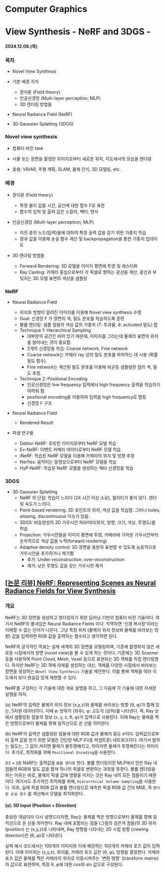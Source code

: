# Computer Graphics

# View Synthesis - NeRF and 3DGS -

#### 2024.12.08.(목)

### 목차

- Novel View Synthesis

- 기본 배경 지식

  - 장이론 (Field theory)
  - 인공신경망 (Multi-layer perception; MLP)
  - 3D 렌더링 방법들

- Neural Radiance Field (NeRF)

- 3D Gaussian Splatting (3DGS)

### Novel view synthesis

- 컴퓨터 비전 task

- 사물 또는 장면을 촬영한 이미지로부터 새로운 위치, 각도에서의 모습을 렌더링

- 응용: VR/AR, 주행 계획, SLAM, 물체 인식, 3D 모델링, etc.

### 배경

- 장이론 (Field theory)

  - 특정 물리 값을 시간, 공간에 대한 함수 F로 표현
  - 함수의 입력 및 출력 값은 스칼라, 벡터, 텐서

- 인공신경망 (Multi-layer perceptron; MLP)

  - 이전 층의 노드(입력)들에 대하여 특정 출력 값을 갖기 위한 가중치 학습
  - 결과 값을 이용해 손실 함수 계산 및 backpropagation을 통한 가중치 업데이트

- 3D 렌더링 방법들
  - Forward Rendering: 3D 모델을 이미지 평면에 투영 및 래스터화
  - Ray Casting: 카메라 중심으로부터 각 픽셀로 향하는 광선을 계산, 광선과 부딪히는 3D 모델 표면의 색상을 샘플링

### NeRF

- Neural Radiance Field

  - 위치와 방향이 알려진 이미지를 이용해 Novel view synthesis 수행
  - Goal: 신경망 F 가 장면의 색, 밀도 분포를 학습하도록 훈련
  - 볼륨 렌더링: 샘플 점들의 색상 값의 가중치 (T: 투과율, ∂: activated 밀도) 합
  - Technique 1: Hierarchical Sampling
    - 대부분의 공간은 비어 있기 때문에, 이미지를 그리는데 물체의 표면의 위치를 알아내는 것이 중요함.
    - 2개의 신경망을 학습: Coarse network, Fine network
    - Coarse network는 카메라 ray 상의 밀도 분포를 파악하는 데 사용 (확률 밀도 함수).
    - Fine network는 계산된 밀도 분포를 이용해 비균등 샘플링한 점의 색, 밀도 추정.
  - Technique 2: Positional Encoding
    - 인공신경망은 low frequency 입력에서 high frequency 출력을 학습하기 어려워 함.
    - positional encoding을 이용하여 입력을 high frequency로 맵핑
    - 신경망 F 구조

- Neural Radiance Field

  - Rendered Result

- 파생 연구들
  - Deblur-NeRF: 흐릿한 이미지로부터 NeRF 모델 학습
  - Ev-NeRF: 이벤트 카메라 데이터로부터 NeRF 모델 학습
  - iNeRF: 학습된 NeRF 모델을 이용해 카메라의 위치 및 방향 추정
  - Nerfies: 움직이는 동영상으로부터 NeRF 모델을 학습
  - HyP-NeRF: 학습된 NeRF 모델을 생성하는 메타 신경망을 학습

### 3DGS

- 3D Gaussian Splatting
  - NeRF 의 단점: 학습이 느리다 (24 시간 이상 소요), 퀄리티가 좋지 않다. 렌더링 속도가 느리다.
  - Point-based rendering: 3D 포인트의 위치, 색상 값을 학습함. 그러나 holes, aliasing, discontinuous 이슈가 있음.
  - 3DGS: 비등방성의 3D 가우시안 파라미터(위치, 방향, 크기, 색상, 투명도)를 학습
  - Projection: 가우시안들을 이미지 평면에 투영, 카메라에 가까운 가우시안부터 순차적으로 색상 값을 누적(forward rendering)
  - Adaptive density control: 3D 장면을 충분히 표현할 수 있도록 능동적으로 가우시안을 추가하거나 제거함
    - 추가: Under-reconstruction, over-reconstruction
    - 제거: 낮은 투명도 값을 갖는 가우시안 제거

## [[논문 리뷰] NeRF: Representing Scenes as Neural Radiance Fields for View Synthesis](https://mole-starseeker.tistory.com/114)

### 개요

NeRF는 3D 장면을 생성하고 렌더링하기 위한 딥러닝 기반의 컴퓨터 비전 기술이다. 여기서 NeRF의 풀네임은 Neural Radiance Fields 이다. 직역하면 '신경 복사장'이라는 이해할 수 없는 단어가 나온다. 그냥 특정 위치 (물체의 위치 정보와 물체를 바라보는 방향) 값을 입력하면 RGB 값을 출력하는 함수라고 생각하면 된다.

NeRF의 궁극적인 목표는 실제 세계의 3D 장면을 모델링하여, 기존에 촬영하지 않은 새로운 시점에서의 장면 (novel view)을 볼 수 있게 하는 것이다. 기존에는 3D Scanner 등을 사용하여 Point Cloud, Mesh, Voxel 등으로 표현되는 3D 객체를 직접 렌더링했다. 하지만 NeRF는 3D 객체 자체를 생성하는 대신, 객체를 다양한 시점에서 바라보는 장면을 생성하는 `Novel View Synthesis` 기술을 제안한다. 이를 통해 객체를 여러 각도에서 보다 현실감 있게 재현할 수 있다.

NeRF를 구성하는 각 기술에 대한 개요 설명을 하고, 그 다음에 각 기술에 대한 자세한 설명을 하자.

(a) NeRF의 입력은 물체의 위치 정보 (x,y,z)와 물체를 바라보는 방향 (θ, φ)가 함께 있는, 5차원 데이터이다. 이때 ø: 방위각 (좌우), φ: 고도각 (상하)를 나타낸다. 즉, Ray 상에서 샘플링된 점들의 정보 (x, y, z, θ, φ)가 입력으로 사용된다. 이때 Ray는 물체를 찍은 방향으로부터 물체를 향해 일직선으로 쏜 선을 의미한다.

(b) NeRF의 출력은 샘플링된 점들에 대한 RGB 값과 물체의 밀도 σ이다. 입력값으로부터 출력 값을 얻기 위한 모델은 간단한 MLP (다층 퍼셉트론) 네트워크이다. 여기서 말하는 밀도는, 그 값이 커지면 물체가 불투명해지고, 작아지면 물체가 투명해진다는 의미이다. 추가로, 최적화를 위해 `Positional Encoding`을 사용한다.

(c) + (d) NeRF는 출력값을 `볼륨 렌더링` 한다. 볼륨 렌더링이란 MLP에서 얻은 Ray 내 점들의 RGB와 밀도 값을 합쳐 하나의 픽셀로 변환하는 과정을 뜻한다. 볼륨 렌더링을 하는 이유는 바로, 물체의 픽셀 값에 영향을 미치는 것은 Ray 내의 모든 점들이기 때문이다. 여기서도 추가적인 최적화를 위해, `Hierarchical Volume Sampling`을 사용한다. 이후, 실제 픽셀 RGB 값과 볼륨 렌더링으로 예측한 픽셀 RGB 값 간의 MSE, 즉 `렌더링 손실 함수` 를 계산해서 모델을 최적화한다.

#### (a): 5D Input (Position + Direction)

중요한 개념이라 다시 설명드리자면, Ray는 물체를 찍은 방향으로부터 물체를 향해 일직선으로 쏜 선을 의미한다. Ray 내에 포함되는 점들 (그림의 검은색 점들)의 3D 위치 (position) 는 (x,y,z)로 나타내며, Ray 방향을 나타내는 2D 시점 방향 (viewing direction)은 (θ, φ)로 나타낸다.

실제 예시 코드에서는 100개의 이미지와 이에 해당하는 100개의 카메라 포즈 값이 입력된다.
이때 이미지는 (x,y,z), 위치를, 카메라 포즈 값은 (θ, φ), 방향을 결정한다. 카메라 포즈 값은 물체를 찍은 카메라의 위치로 이동시켜주는 '변환 행렬' (transform matrix) 의 값으로 표현하며, 특정 θ, φ에 대한 cos와 sin 값으로 구성된다.
